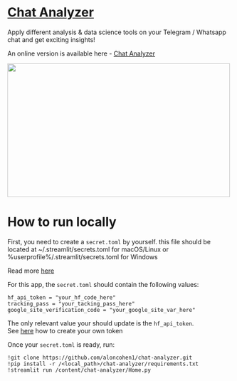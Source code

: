 # [Chat Analyzer](https://chat-anlyzer.streamlit.app/)
Apply different analysis & data science tools on your Telegram / Whatsapp chat and get exciting insights!

An online version is available here - [Chat Analyzer](https://chat-anlyzer.streamlit.app/)

<img src="https://github.com/aloncohen1/chat-analyzer/assets/42881311/ca7d0912-792b-4519-bd6f-b2732b84a21b" width="500" height="300">


# How to run locally

First, you need to create a `secret.toml` by yourself. this file should be located at ~/.streamlit/secrets.toml for macOS/Linux or %userprofile%/.streamlit/secrets.toml for Windows

Read more [here](https://docs.streamlit.io/develop/concepts/connections/secrets-management)

For this app, the `secret.toml` should contain the following values:

```
hf_api_token = "your_hf_code_here"
tracking_pass = "your_tacking_pass_here"
google_site_verification_code = "your_google_site_var_here"
```

The only relevant value your should update is the `hf_api_token`.<br>
See [here](https://huggingface.co/docs/hub/en/security-tokens) how to create your own token

Once your `secret.toml` is ready, run:
```
!git clone https://github.com/aloncohen1/chat-analyzer.git
!pip install -r /<local_path>/chat-analyzer/requirements.txt
!streamlit run /content/chat-analyzer/Home.py
```
